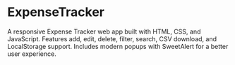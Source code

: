 # ExpenseTracker
A responsive Expense Tracker web app built with HTML, CSS, and JavaScript. Features add, edit, delete, filter, search, CSV download, and LocalStorage support. Includes modern popups with SweetAlert for a better user experience.
